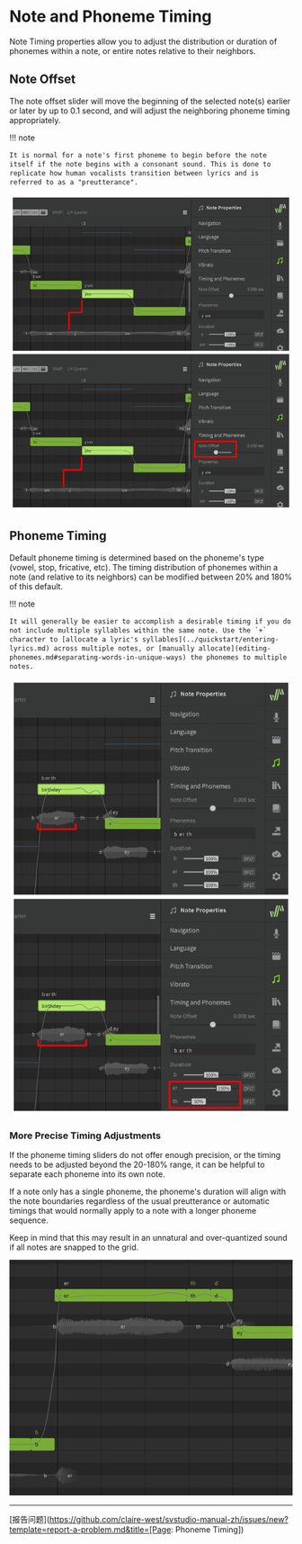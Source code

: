 # Note and Phoneme Timing

Note Timing properties allow you to adjust the distribution or duration of phonemes within a note, or entire notes relative to their neighbors.

## Note Offset

The note offset slider will move the beginning of the selected note(s) earlier or later by up to 0.1 second, and will adjust the neighboring phoneme timing appropriately.

!!! note

    It is normal for a note's first phoneme to begin before the note itself if the note begins with a consonant sound. This is done to replicate how human vocalists transition between lyrics and is referred to as a "preutterance".

![Note Offset Side-by-side](../img/note-properties/note-offset-crop.png)

## Phoneme Timing

Default phoneme timing is determined based on the phoneme's type (vowel, stop, fricative, etc). The timing distribution of phonemes within a note (and relative to its neighbors) can be modified between 20% and 180% of this default.

!!! note

    It will generally be easier to accomplish a desirable timing if you do not include multiple syllables within the same note. Use the `+` character to [allocate a lyric's syllables](../quickstart/entering-lyrics.md) across multiple notes, or [manually allocate](editing-phonemes.md#separating-words-in-unique-ways) the phonemes to multiple notes.

![Phoneme Timing Side-by-side](../img/note-properties/phoneme-timing-crop.png)

### More Precise Timing Adjustments

If the phoneme timing sliders do not offer enough precision, or the timing needs to be adjusted beyond the 20-180% range, it can be helpful to separate each phoneme into its own note.

If a note only has a single phoneme, the phoneme's duration will align with the note boundaries regardless of the usual preutterance or automatic timings that would normally apply to a note with a longer phoneme sequence.

Keep in mind that this may result in an unnatural and over-quantized sound if all notes are snapped to the grid.

![A single phoneme per note](../img/note-properties/one-phoneme-per-note.png)

---

[报告问题](https://github.com/claire-west/svstudio-manual-zh/issues/new?template=report-a-problem.md&title=[Page: Phoneme Timing])